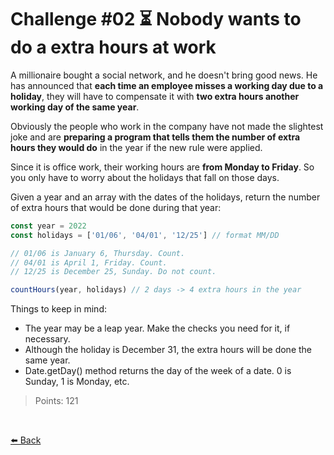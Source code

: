 # Challenge #02 ⏳ Nobody wants to do a extra hours at work

A millionaire bought a social network, and he doesn't bring good news. He has announced that **each time an employee misses a working day due to a holiday**, they will have to compensate it with **two extra hours another working day of the same year**.

Obviously the people who work in the company have not made the slightest joke and are **preparing a program that tells them the number of extra hours they would do** in the year if the new rule were applied.

Since it is office work, their working hours are **from Monday to Friday**. So you only have to worry about the holidays that fall on those days.

Given a year and an array with the dates of the holidays, return the number of extra hours that would be done during that year:

```typescript
const year = 2022
const holidays = ['01/06', '04/01', '12/25'] // format MM/DD

// 01/06 is January 6, Thursday. Count.
// 04/01 is April 1, Friday. Count.
// 12/25 is December 25, Sunday. Do not count.

countHours(year, holidays) // 2 days -> 4 extra hours in the year
```

Things to keep in mind:

* The year may be a leap year. Make the checks you need for it, if necessary.
* Although the holiday is December 31, the extra hours will be done the same year.
* Date.getDay() method returns the day of the week of a date. 0 is Sunday, 1 is Monday, etc.

> Points: 121

<br>

[⬅️ Back](https://github.com/AlecANL/adventjs/tree/main/src/2021)
